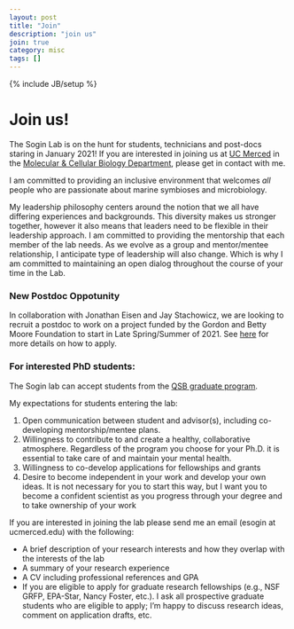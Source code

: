 ```yaml
---
layout: post
title: "Join"
description: "join us"
join: true
category: misc
tags: []
---
```

{% include JB/setup %}
<div class="bigspacer"></div>
<div class="bigspacer"></div>
<div class="bigspacer"></div>

<a name="join"></a>


# Join us!

The Sogin Lab is on the hunt for students, technicians and post-docs staring in January 2021! If you are interested in joining us at [UC Merced](https://www.ucmerced.edu) in the [Molecular & Cellular Biology Department](https://naturalsciences.ucmerced.edu/content/molecular-cell-biology), please get in contact with me. 

I am committed to providing an inclusive environment that welcomes *all* people who are passionate about marine symbioses and microbiology. 

My leadership philosophy centers around the notion that we all have differing experiences and backgrounds. This diversity makes us stronger together, however it also means that leaders need to be flexible in their leadership approach. I am committed to providing the mentorship that each member of the lab needs. As we evolve as a group and mentor/mentee relationship, I anticipate type of leadership will also change. Which is why I am committed to maintaining an open dialog throughout the course of your time in the Lab.  

### New Postdoc Oppotunity ###

In collaboration with Jonathan Eisen and Jay Stachowicz, we are looking to recruit a postdoc to work on a project funded by the Gordon and Betty Moore Foundation to start in Late Spring/Summer of 2021. See [here](/assets/pdfs/moore-recruit-2020.pdf) for more details on how to apply.

### For interested PhD students: 

The Sogin lab can accept students from the [QSB graduate program](https://qsb.ucmerced.edu).

My expectations for students entering the lab: 

1. Open communication between student and advisor(s), including co-developing mentorship/mentee plans. 
2. Willingness to contribute to and create a healthy, collaborative atmosphere. Regardless of the program you choose for your Ph.D. it is essential to take care of and maintain your mental health. 
3. Willingness to co-develop applications for fellowships and grants
4. Desire to become independent in your work and develop your own ideas. It is not necessary for you to start this way, but I want you to become a confident scientist as you progress through your degree and to take ownership of your work

If you are interested in joining the lab please send me an email (esogin at ucmerced.edu) with the following: 

* A brief description of your research interests and how they overlap with the interests of the lab
* A summary of your research experience 
* A CV including professional references and GPA
* If you are eligible to apply for graduate research fellowships (e.g., NSF GRFP, EPA-Star, Nancy Foster, etc.). I ask all prospective graduate students who are eligible to apply; I’m happy to discuss research ideas, comment on application drafts, etc.  
<div class="bigspacer"></div>
<div class="bigspacer"></div>
<div class="bigspacer"></div>

